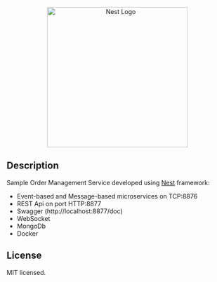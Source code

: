 <p align="center">
  <a href="http://nestjs.com/" target="blank"><img src="https://nestjs.com/img/logo_text.svg" width="320" alt="Nest Logo" /></a>
</p>

## Description

Sample Order Management Service developed using [Nest](https://github.com/nestjs/nest) framework:
- Event-based and Message-based microservices on TCP:8876
- REST Api on port HTTP:8877
- Swagger (http://localhost:8877/doc)
- WebSocket
- MongoDb
- Docker

## License

MIT licensed.
